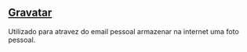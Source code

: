 ## [Gravatar](https://en.gravatar.com/)

Utilizado para atravez do email pessoal armazenar na internet uma foto pessoal.
